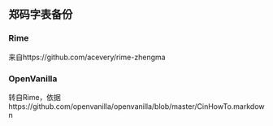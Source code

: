 ## 郑码字表备份
### Rime
来自https://github.com/acevery/rime-zhengma
### OpenVanilla
转自Rime，依据https://github.com/openvanilla/openvanilla/blob/master/CinHowTo.markdown
